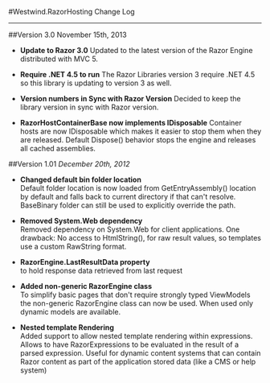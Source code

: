 #Westwind.RazorHosting Change Log
* * * 

##Version 3.0
November 15th, 2013

* **Update to Razor 3.0**
  Updated to the latest version of the Razor Engine distributed
  with MVC 5. 

* **Require .NET 4.5 to run**
  The Razor Libraries version 3 require .NET 4.5 so this library
  is updating to version 3 as well.

* **Version numbers in Sync with Razor Version**
  Decided to keep the library version in sync with Razor version.

* **RazorHostContainerBase now implements IDisposable**
  Container hosts are now IDisposable which makes it easier to stop them when
  they are released. Default Dispose() behavior stops the engine and releases
  all cached assemblies.

##Version 1.01
*December 20th, 2012*

* **Changed default bin folder location**  
  Default folder location is now loaded from GetEntryAssembly() location by default and falls back to current directory if that can't resolve. BaseBinary folder can still be used to explicitly override the path.

* **Removed System.Web dependency**  
  Removed dependency on System.Web for client applications. One drawback: 
  No access to HtmlString(), for raw result values, so templates use a custom
  RawString format.

* **RazorEngine.LastResultData property**  
   to hold response data retrieved from last request

* **Added non-generic RazorEngine class**  
  To simplify basic pages that don't require strongly typed ViewModels the non-generic RazorEngine class can now be used. When used only dynamic models are available.

* **Nested template Rendering**  
  Added support to allow nested template rendering within expressions. Allows to have RazorExpressions to be evaluated in the result of a parsed expression. Useful for dynamic content systems that can contain Razor content as part of the application stored data (like a CMS or help system)
  
